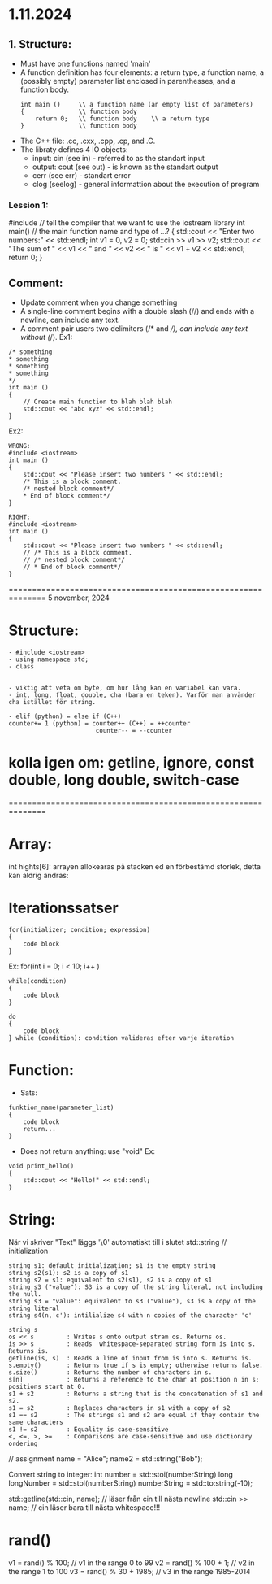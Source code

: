 # 1.11.2024
## 1. Structure:
- Must have one functions named 'main'
- A function definition has four elements: a return type, a function name, a (possibly empty) parameter list enclosed in parenthesses, and a function body. 
    ```
    int main ()     \\ a function name (an empty list of parameters)
    {               \\ function body
        return 0;   \\ function body    \\ a return type  
    }               \\ function body
    ```
- The C++ file: .cc, .cxx, .cpp, .cp, and .C.
- The libraty defines 4 IO objects:
    - input: cin (see in) - referred to as the standart input
    - output: cout (see out) - is known as the standart output
    - cerr (see err) - standart error  
    - clog (seelog) - general informattion about the execution of program

### Lession 1:
#include <iostream> // tell the compiler that we want to use the iostream library
int main()          // the main function name and type of ...?
{
   std::cout << "Enter two numbers:" << std::endl; 
   int v1 = 0, v2 = 0;
   std::cin >> v1 >> v2;
   std::cout << "The sum of " << v1 << " and " << v2
            << " is " << v1 + v2 << std::endl;
    return 0;
}

## Comment:
- Update comment when you change something
- A single-line comment begins with a double slash (//) and ends with a newline, can include any text. 
- A comment pair users two delimiters (/* and */), can include any text without (*/). 
Ex1: 
````
/* something
* something
* something
* something
*/
int main ()
{
    // Create main function to blah blah blah
    std::cout << "abc xyz" << std::endl;
}
````
Ex2:
````
WRONG:
#include <iostream>
int main ()
{
    std::cout << "Please insert two numbers " << std::endl;
    /* This is a block comment.
    /* nested block comment*/
    * End of block comment*/
}
````
````
RIGHT:
#include <iostream>
int main ()
{
    std::cout << "Please insert two numbers " << std::endl;
    // /* This is a block comment.
    // /* nested block comment*/
    // * End of block comment*/
}
````

==============================================================
5 november, 2024

# Structure:
```
- #include <iostream>
- using namespace std;
- class


- viktig att veta om byte, om hur lång kan en variabel kan vara.
- int, long, float, double, cha (bara en teken). Varför man använder cha istället för string. 

- elif (python) = else if (C++)
counter+= 1 (python) = counter++ (C++) = ++counter
                        counter-- = --counter
```


# kolla igen om: getline, ignore, const double, long double, switch-case

==============================================================
# Array:
int hights[6]: arrayen allokearas på stacken ed en förbestämd storlek, detta kan aldrig ändras: 

# Iterationssatser
```
for(initializer; condition; expression)
{
    code block
}
```
Ex: for(int i = 0; i < 10; i++ )

```
while(condition)
{
    code block
}
```

````
do
{
    code block
} while (condition): condition valideras efter varje iteration
````


# Function:
- Sats: 
```
funktion_name(parameter_list)
{
    code block
    return...
}
```
- Does not return anything: use "void"
Ex: 
```
void print_hello()
{
    std::cout << "Hello!" << std::endl;
}
```

# String:
När vi skriver "Text" läggs '\0' automatiskt till i slutet
std::string
// initialization
```
string s1: default initialization; s1 is the empty string
string s2(s1): s2 is a copy of s1
string s2 = s1: equivalent to s2(s1), s2 is a copy of s1
string s3 ("value"): S3 is a copy of the string literal, not including the null.
string s3 = "value": equivalent to s3 ("value"), s3 is a copy of the string literal
string s4(n,'c'): intilialize s4 with n copies of the character 'c'
```
````
string s
os << s         : Writes s onto output stram os. Returns os.
is >> s         : Reads  whitespace-separated string form is into s. Returns is.
getline(is, s)  : Reads a line of input from is into s. Returns is.
s.empty()       : Returns true if s is empty; otherwise returns false.
s.size()        : Returns the number of characters in s.
s[n]            : Returns a reference to the char at position n in s; positions start at 0.
s1 + s2         : Returns a string that is the concatenation of s1 and s2.
s1 = s2         : Replaces characters in s1 with a copy of s2
s1 == s2        : The strings s1 and s2 are equal if they contain the same characters
s1 != s2        : Equality is case-sensitive
<, <=, >, >=    : Comparisons are case-sensitive and use dictionary ordering
````
// assignment
name = "Alice";
name2 = std::string("Bob");

Convert string to integer: 
int number = std::stoi(numberString)
long longNumber = std::stol(numberString)
numberString = std::to:string(-10);

std::getline(std::cin, name); // läser från cin till nästa newline
std::cin >> name; // cin läser bara till nästa whitespace!!!

# rand()
v1 = rand() % 100;         // v1 in the range 0 to 99
v2 = rand() % 100 + 1;     // v2 in the range 1 to 100
v3 = rand() % 30 + 1985;   // v3 in the range 1985-2014